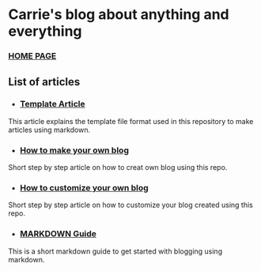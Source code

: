 # Carrie's blog about anything and everything

### [HOME PAGE](./README.md) 

## List of articles

- ### [Template Article](./TEMPLATE.md)
This article explains the template file format used in this repository to make
articles using markdown.

- ### [How to make your own blog](./FORK.md)
Short step by step article on how to creat own blog using this repo.

- ### [How to customize your own blog](./customize.md)
Short step by step article on how to customize your blog created using this repo.

- ### [MARKDOWN Guide](./MARKDOWN.md)
This is a short markdown guide to get started with blogging using markdown.
